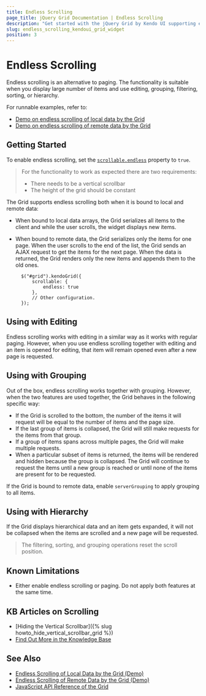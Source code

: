 ```yaml
---
title: Endless Scrolling
page_title: jQuery Grid Documentation | Endless Scrolling
description: "Get started with the jQuery Grid by Kendo UI supporting endless scrolling mode suitable for displaying large number of items."
slug: endless_scrolling_kendoui_grid_widget
position: 3
---
```


# Endless Scrolling

Endless scrolling is an alternative to paging. The functionality is suitable when you display large number of items and use editing, grouping, filtering, sorting, or hierarchy.

For runnable examples, refer to:
* [Demo on endless scrolling of local data by the Grid](https://demos.telerik.com/kendo-ui/grid/endless-scrolling-local)
* [Demo on endless scrolling of remote data by the Grid](https://demos.telerik.com/kendo-ui/grid/endless-scrolling-remote)

## Getting Started

To enable endless scrolling, set the [`scrollable.endless`](/api/javascript/ui/grid/configuration/scrollable.endless) property to `true`.

> For the functionality to work as expected there are two requirements:
> - There needs to be a vertical scrollbar
> - The height of the grid should be constant

The Grid supports endless scrolling both when it is bound to local and remote data:
* When bound to local data arrays, the Grid serializes all items to the client and while the user scrolls, the widget displays new items.
* When bound to remote data, the Grid serializes only the items for one page. When the user scrolls to the end of the list, the Grid sends an AJAX request to get the items for the next page. When the data is returned, the Grid renders only the new items and appends them to the old ones.

        $("#grid").kendoGrid({
            scrollable: {
                endless: true
            },
            // Other configuration.
        });


## Using with Editing

Endless scrolling works with editing in a similar way as it works with regular paging. However, when you use endless scrolling together with editing and an item is opened for editing, that item will remain opened even after a new page is requested.

## Using with Grouping

Out of the box, endless scrolling works together with grouping. However, when the two features are used together, the Grid behaves in the following specific way:
* If the Grid is scrolled to the bottom, the number of the items it will request will be equal to the number of items and the page size.
* If the last group of items is collapsed, the Grid will still make requests for the items from that group.
* If a group of items spans across multiple pages, the Grid will make multiple requests.
* When a particular subset of items is returned, the items will be rendered and hidden because the group is collapsed. The Grid will continue to request the items until a new group is reached or until none of the items are present for to be requested.

If the Grid is bound to remote data, enable `serverGrouping` to apply grouping to all items.

## Using with Hierarchy

If the Grid displays hierarchical data and an item gets expanded, it will not be collapsed when the items are scrolled and a new page will be requested.

> The filtering, sorting, and grouping operations reset the scroll position.

## Known Limitations

* Either enable endless scrolling or paging. Do not apply both features at the same time.

## KB Articles on Scrolling

* [Hiding the Vertical Scrollbar]({% slug howto_hide_vertical_scrollbar_grid %})
* [Find Out More in the Knowledge Base](/knowledge-base)

## See Also

* [Endless Scrolling of Local Data by the Grid (Demo)](https://demos.telerik.com/kendo-ui/grid/endless-scrolling-local)
* [Endless Scrolling of Remote Data by the Grid (Demo)](https://demos.telerik.com/kendo-ui/grid/endless-scrolling-remote)
* [JavaScript API Reference of the Grid](/api/javascript/ui/grid)
